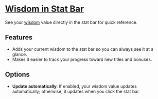 # [Wisdom in Stat Bar](https://www.mousehuntgame.com/preferences.php?tab=mousehunt-improved-settings#mousehunt-improved-settings-feature-wisdom-in-stat-bar)

See your [wisdom](https://mhwiki.hitgrab.com/wiki/index.php/Wisdom) value directly in the stat bar for quick reference.

## Features

- Adds your current wisdom to the stat bar so you can always see it at a glance.
- Makes it easier to track your progress toward new titles and bonuses.

## Options

- **Update automatically**: If enabled, your wisdom value updates automatically; otherwise, it updates when you click the stat bar.
